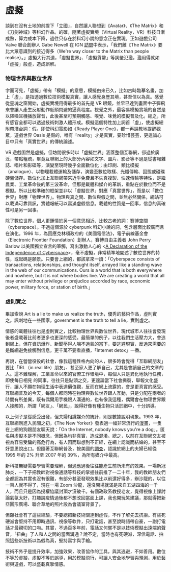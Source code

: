 # 虛擬

談到在沒有土地的前提下「立國」，自然讓人聯想到《Avatar》、《The Matrix》和《刀劍神域》等科幻作品。的確，隨著虛擬實境（Virtual Reality，VR）科技日漸成熟，算力成本下降，過往只存在於科幻小說的意念正在實現。正如遊戲公司 Valve 聯合創辦人 Gabe Newell 在 IGN [訪問](https://www.ign.com/articles/gabe-newell-matrix-brain-computer-interface-valve)中表示，「我們離《The Matrix》要比大眾意識到的接近得多（We're way closer to the Matrix than people realise）。」虛擬大行其道，「虛擬世界」、「虛擬貨幣」等詞彙氾濫，濫用得就如「虛擬」般虛，造成誤解。

### 物理世界與數位世界

字面可見，「虛擬」帶有「模擬」的意思，模擬由來已久，比如古時臨摹名畫，加上「虛」，是指透過數位技術模擬真實，讓人感覺身歷其境，甚至信以為真。感覺從靈魂之窗開始，虛擬實境用得最多的首先是 VR 眼鏡，並早已達到畫面中子彈飛來會讓人產生反射動作低頭閃避的逼真程度。視覺之外，最容易模擬實境的自然是以降噪耳機播放聲音，此後甚至可預期觸感、嗅覺、味覺的模擬普及化。總之，所有感官全都可以透過技術刺激人體形成。模擬這個特性加上詞首「虛」，使虛擬總附帶潛台詞：假。即使科幻電影如《Ready Player One》，都一再說教地提醒觀眾，遊戲世界 Oasis 是假的，唯有「reality」才是真實，要珍惜芸芸，更遑論心目中只有「真實世界」的傳統論述。

VR 遊戲固然是虛擬，但坊間很多時以「虛擬世界」涵蓋整個互聯網，卻過於廣泛，帶點粗疏，畢竟互聯網上的大部分內容如文字、圖片、影音等不過是從書報雜誌、唱片和影碟等，演變至現時幾乎全面數位化；由印刷、類比模擬（analogue）、以物理載體運輸及儲存，演變至數位取樣、光纖傳輸、固態或磁碟硬盤儲存。數位化加上互聯網帶來近乎免費且不失真複製、快速傳輸等特性，是繼農業、工業革命後的第三波革命，但那是載體和媒介的革新，重點在於數位而不是模擬。所以比較準確的框架並非以「虛擬世界」對應「真實世界」，而是以「數位世界」對應「物理世界」。物理與真之間、數位與假之間，並無必然關係，網站可以載滿可靠資訊，實體報紙可以寫滿虛假信息。載體的性質是一回事，信息的真確性可是另一回事。

除了數位世界，個人更鍾情於另一個意思相近、比較古老的詞：賽博空間（cyberspace）。不過這個源於 cyberpunk 科幻小說的詞，包含層面比較廣而且在演化。1996 年，為回應克林頓政府的《美國電信法》，電子前線基金會（Electronic Frontier Foundation）創辦人，賽博自由主義者 John Perry Barlow 以美國獨立宣言的筆觸，寫出激動人心的 &lt;[A Declaration of the Independence of Cyberspace](https://www.eff.org/cyberspace-independence)&gt;，毫不虛擬，非常精準地闡述了數位世界的特性，或起碼是願景。只要會上網的，都該拿來一讀：「Cyberspace consists of transactions, relationships, and thought itself, arrayed like a standing wave in the web of our communications. Ours is a world that is both everywhere and nowhere, but it is not where bodies live. We are creating a world that all may enter without privilege or prejudice accorded by race, economic power, military force, or station of birth.」

### 虛則實之

畢加索說 Art is a lie to make us realize the truth，優秀的藝術作品，虛則實之。諷刺地在一些國家，government is the truth to tell a lie，實則虛之。

情感的載體往往也是虛則實之，比較物理世界與數位世界，現代城市人往往會發現後者盛載著比前者更多也更深的感受。最簡單的例子，以往我們生活壓力大，會逃到網上，但在資訊爆炸、新聞壓得人喘不過氣的當下，要逃避現實，反過來需要的是斷網避免接觸到信息，更千萬不要看直播，「Internet detox」一番。

再說，在營營役役的社會，像我這種性格內向的人，很多時會覺得「互聯網朋友」要比「IRL（in real life）朋友」、甚至家人更了解自己，尤其是會讀自己的文章的人。這不難理解，工業革命以來的官僚工作環境中，每個人只是異化地執行任務，即使每日相見 的同事，往往只是點頭之交，更遑論當下社會撕裂，舉報文化盛行，讓人不願在物理生活中表達價值觀，反而在網上流露的，會是更真實的感受。互聯網普及的今天，每個人都同時在物理與數位世界跟人互動，只是分配在兩者的時間有所差異，既有偶爾用手機跟人溝通的，也有像我這種，偶爾會在物理世界跟人接觸的，所謂「網友」、「網民」，說得好像有種生物只活於網中，十分誤導。

以上例子是從感受出發，但夫婦相識媒介的統計，則是數據說明現象。1993 年，互聯網剛進入民間之初，《The New Yorker》發表過一幅非常流行的[漫畫](https://en.wikipedia.org/wiki/On_the_Internet,_nobody_knows_you%27re_a_dog)，一隻在上網的狗跟朋友聊天說：「On the Internet, nobody knows you're a dog」。匿名與虛擬本是不同概念，但因為均非真實，造成混淆。總之，以前在互聯網交友被視為容易受騙的高危行為，有人因而聯想到不正經，在網上認識而結婚的，甚至不好意思說出口。但隨著互聯網普及，按美國的[調查](https://www.pnas.org/content/116/36/17753/tab-figures-data)，認識於網上的夫婦已經從 1995 年的 2% 升至 2007 年的 39%，為所有媒介中最高。

新科技無疑需要學習需要理解，但適應過後往往能產生前所未有的效果。一場新冠肺炎，一下子把教師對視像通話等科技的掌握往前推了一二十年，我的教師朋友們全都認為其實也沒有很難，有部分甚至發現效果比以前還好得多，辦沙龍的，以往一百人就不得了，現在一場 Zoom 沙龍，還沒開場就滿是來自五湖四海的一千人，而且只是因為授權協議封頂才沒破千。有個政政系教授老友，覺得視像上課討論氣氛太好，打趣說疫情過後都不想改回當面上課，我也開玩笑建議，那就得把新亞圓形廣場、聯合草地的照片設為會議室背景了。

但願社會有了這些經驗，不要總把新技術關連到虛假，不作了解先去抗拒。有些死硬派會堅持不用即時通訊、視像等軟件，只打電話，甚至說時語帶自豪，一副打電話才最親切的口吻。其實，不過百多年前，電話又何嘗不是以技術模擬出遠端的聲音，「扭曲」了人和人之間的當面溝通？說不定，當時也有死硬派，深信電話、拍照這些新技術以為假為真，堅持寫字與手繪。

技術不外乎是提升效率，加強效果，改善協作的工具，與其逃避，不如善用。數位不等於虛擬，虛擬不等於誤導，用於模擬飛行，可讓人安全地學習與預測，用於藝術與遊戲，可以盛載真摯情感。



